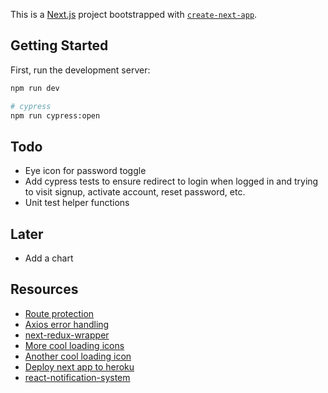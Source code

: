 This is a [Next.js](https://nextjs.org/) project bootstrapped with [`create-next-app`](https://github.com/vercel/next.js/tree/canary/packages/create-next-app).

## Getting Started

First, run the development server:

```bash
npm run dev

# cypress
npm run cypress:open
```

## Todo

- Eye icon for password toggle
- Add cypress tests to ensure redirect to login when logged in and trying to visit signup, activate account, reset password, etc.
- Unit test helper functions

## Later

- Add a chart

## Resources

- [Route protection](https://www.mikealche.com/software-development/how-to-implement-authentication-in-next-js-without-third-party-libraries)
- [Axios error handling](https://gist.github.com/fgilio/230ccd514e9381fafa51608fcf137253)
- [next-redux-wrapper](https://github.com/kirill-konshin/next-redux-wrapper)
- [More cool loading icons](https://youtu.be/AW0eFKDhAFg)
- [Another cool loading icon](https://youtu.be/xSNlsSfvwac)
- [Deploy next app to heroku](https://github.com/mars/heroku-nextjs)
- [react-notification-system](https://github.com/igorprado/react-notification-system)
